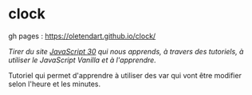 # clock

gh pages : https://oletendart.github.io/clock/

*Tirer du site [JavaScript 30](https://javascript30.com/) qui nous apprends, à travers des tutoriels, à utiliser le JavaScript Vanilla et à l'apprendre.*

Tutoriel qui permet d'apprendre à utiliser des var qui vont être modifier selon l'heure et les minutes. 
